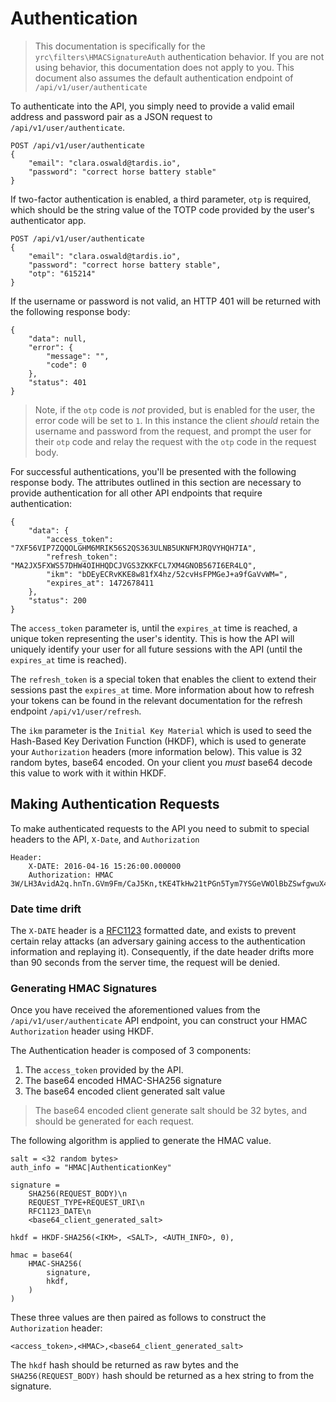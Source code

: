 # Authentication

> This documentation is specifically for the `yrc\filters\HMACSignatureAuth`  authentication behavior. If you are not using behavior, this documentation does not apply to you. This document also assumes the default authentication endpoint of `/api/v1/user/authenticate`

To authenticate into the API, you simply need to provide a valid email address and password pair as a JSON request to `/api/v1/user/authenticate`.

```
POST /api/v1/user/authenticate
{
    "email": "clara.oswald@tardis.io",
    "password": "correct horse battery stable"
}
```

If two-factor authentication is enabled, a third parameter, `otp` is required, which should be the string value of the TOTP code provided by the user's authenticator app.

```
POST /api/v1/user/authenticate
{
    "email": "clara.oswald@tardis.io",
    "password": "correct horse battery stable",
    "otp": "615214"
}
```

If the username or password is not valid, an HTTP 401 will be returned with the following response body:

```
{
    "data": null,
    "error": {
        "message": "",
        "code": 0
    },
    "status": 401
}
```

> Note, if the `otp` code is _not_ provided, but is enabled for the user, the error code will be set to `1`. In this instance the client _should_ retain the username and password from the request, and prompt the user for their `otp` code and relay the request with the `otp` code in the request body.

For successful authentications, you'll be presented with the following response body. The attributes outlined in this section are necessary to provide authentication for all other API endpoints that require authentication:

```
{
    "data": {
        "access_token": "7XF56VIP7ZQQOLGHM6MRIK56S2QS363ULNB5UKNFMJRQVYHQH7IA",
        "refresh_token": "MA2JX5FXWS57DHW4OIHHQDCJVGS3ZKKFCL7XM4GNOB567I6ER4LQ",
        "ikm": "bDEyECRvKKE8w81fX4hz/52cvHsFPMGeJ+a9fGaVvWM=",
        "expires_at": 1472678411
    },
    "status": 200
}
```

The `access_token` parameter is, until the `expires_at` time is reached, a unique token representing the user's identity. This is how the API will uniquely identify your user for all future sessions with the API (until the `expires_at` time is reached).

The `refresh_token` is a special token that enables the client to extend their sessions past the `expires_at` time. More information about how to refresh your tokens can be found in the relevant documentation for the refresh endpoint `/api/v1/user/refresh`.

The `ikm` parameter is the `Initial Key Material` which is used to seed the Hash-Based Key Derivation Function (HKDF), which is used to generate your `Authorization` headers (more information below). This value is 32 random bytes, base64 encoded. On your client you _must_ base64 decode this value to work with it within HKDF.

## Making Authentication Requests

To make authenticated requests to the API you need to submit to special headers to the API, `X-Date`, and `Authorization`

```
Header:
    X-DATE: 2016-04-16 15:26:00.000000
    Authorization: HMAC 3W/LH3AvidA2q.hnTn.GVm9Fm/CaJ5Kn,tKE4TkHw21tPGn5Tym7YSGeVWOlBbZSwfgwuX4LvQYs=,RW02lGo+Zq24lh23OcreZL9SwzXzItxVf0q1Bl13qDU=
```

### Date time drift

The ```X-DATE``` header is a [RFC1123](https://tools.ietf.org/html/rfc1123) formatted date, and exists to prevent certain relay attacks (an adversary gaining access to the authentication information and replaying it). Consequently, if the date header drifts more than 90 seconds from the server time, the request will be denied.

### Generating HMAC Signatures

Once you have received the aforementioned values from the `/api/v1/user/authenticate` API endpoint, you can construct your HMAC `Authorization` header using HKDF.


The Authentication header is composed of 3 components:

1. The `access_token` provided by the API.
2. The base64 encoded HMAC-SHA256 signature
3. The base64 encoded client generated salt value

> The base64 encoded client generate salt should be 32 bytes, and should be generated for each request.

The following algorithm is applied to generate the HMAC value.


```
salt = <32 random bytes>
auth_info = "HMAC|AuthenticationKey"

signature =
    SHA256(REQUEST_BODY)\n
    REQUEST_TYPE+REQUEST_URI\n
    RFC1123_DATE\n
    <base64_client_generated_salt>

hkdf = HKDF-SHA256(<IKM>, <SALT>, <AUTH_INFO>, 0),

hmac = base64(
    HMAC-SHA256(
        signature,
        hkdf,
    )
)
```

These three values are then paired as follows to construct the `Authorization` header:

```
<access_token>,<HMAC>,<base64_client_generated_salt>
```

The ```hkdf``` hash should be returned as raw bytes and the ```SHA256(REQUEST_BODY)``` hash should be returned as a hex string to from the signature.
